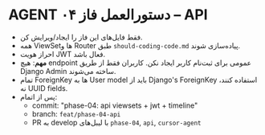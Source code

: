 # AGENT دستورالعمل فاز ۰۴ – API
- فقط فایل‌های این فاز را ایجاد/ویرایش کن.
- همه ViewSetها و Router طبق `should-coding-code.md` پیاده‌سازی شوند.
- احراز هویت JWT فعال باشد.
- **مهم**: هیچ endpoint عمومی برای ثبت‌نام کاربر ایجاد نکن. کاربران فقط از طریق Django Admin ساخته می‌شوند.
- تمام ForeignKey ها به User model باید از Django's ForeignKey استفاده کنند، نه UUID fields.
- پس از اتمام:
  - commit: "phase-04: api viewsets + jwt + timeline"
  - branch: `feat/phase-04-api`
  - PR به develop با لیبل‌های `phase-04`, `api`, `cursor-agent`